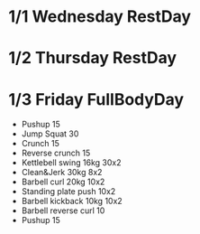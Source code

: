 # 1/1 Wednesday RestDay

# 1/2 Thursday RestDay

# 1/3 Friday FullBodyDay
* Pushup 15
* Jump Squat 30
* Crunch 15
* Reverse crunch 15
* Kettlebell swing 16kg 30x2
* Clean&Jerk 30kg 8x2
* Barbell curl 20kg 10x2
* Standing plate push 10x2
* Barbell kickback 10kg 10x2
* Barbell reverse curl 10
* Pushup 15
